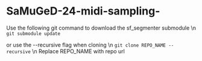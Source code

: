 # SaMuGeD-24-midi-sampling-

Use the following git command to download the sf_segmenter submodule \n
`
git submodule update
`

or use the --recursive flag when cloning \n
`git clone REPO_NAME --recursive` \n
Replace REPO_NAME with repo url